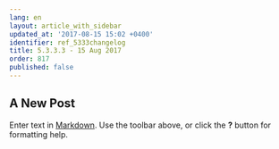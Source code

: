```yaml
---
lang: en
layout: article_with_sidebar
updated_at: '2017-08-15 15:02 +0400'
identifier: ref_5333changelog
title: 5.3.3.3 - 15 Aug 2017
order: 817
published: false
---
```

## A New Post

Enter text in [Markdown](http://daringfireball.net/projects/markdown/). Use the toolbar above, or click the **?** button for formatting help.
